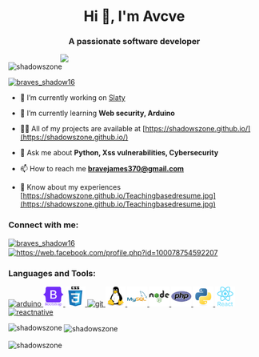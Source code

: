 <h1 align="center">Hi 👋, I'm Avcve</h1>
<h3 align="center">A passionate software developer</h3>
<img align="right" width="400" src="https://media1.tenor.com/m/GfSX-u7VGM4AAAAd/coding.gif">

<p align="left"> <img src="https://komarev.com/ghpvc/?username=shadowszone&label=Profile%20views&color=0e75b6&style=flat" alt="shadowszone" /> </p>

<p align="left"> <a href="https://twitter.com/braves_shadow16" target="blank"><img src="https://img.shields.io/twitter/follow/braves_shadow16?logo=twitter&style=for-the-badge" alt="braves_shadow16" /></a> </p>

- 🔭 I’m currently working on [Slaty](https://www.figma.com/design/Idd8DS6GucPzf64PNcUzwM/Edunox-mobile-application?fuid=1185013775881946689)

- 🌱 I’m currently learning **Web security, Arduino**

- 👨‍💻 All of my projects are available at [https://shadowszone.github.io/](https://shadowszone.github.io/)

- 💬 Ask me about **Python, Xss vulnerabilities, Cybersecurity**

- 📫 How to reach me **bravejames370@gmail.com**

- 📄 Know about my experiences [https://shadowszone.github.io/Teachingbasedresume.jpg](https://shadowszone.github.io/Teachingbasedresume.jpg)

<h3 align="left">Connect with me:</h3>
<p align="left">
<a href="https://twitter.com/braves_shadow16" target="blank"><img align="center" src="https://raw.githubusercontent.com/rahuldkjain/github-profile-readme-generator/master/src/images/icons/Social/twitter.svg" alt="braves_shadow16" height="30" width="40" /></a>
<a href="https://facebook.com/profile.php?id=100078754592207" target="blank"><img align="center" src="https://raw.githubusercontent.com/rahuldkjain/github-profile-readme-generator/master/src/images/icons/Social/facebook.svg" alt="https://web.facebook.com/profile.php?id=100078754592207" height="30" width="40" /></a>
</p>

<h3 align="left">Languages and Tools:</h3>
<p align="left"> <a href="https://www.arduino.cc/" target="_blank" rel="noreferrer"> <img src="https://cdn.worldvectorlogo.com/logos/arduino-1.svg" alt="arduino" width="40" height="40"/> </a> <a href="https://getbootstrap.com" target="_blank" rel="noreferrer"> <img src="https://raw.githubusercontent.com/devicons/devicon/master/icons/bootstrap/bootstrap-plain-wordmark.svg" alt="bootstrap" width="40" height="40"/> </a> <a href="https://www.w3schools.com/css/" target="_blank" rel="noreferrer"> <img src="https://raw.githubusercontent.com/devicons/devicon/master/icons/css3/css3-original-wordmark.svg" alt="css3" width="40" height="40"/> </a> <a href="https://git-scm.com/" target="_blank" rel="noreferrer"> <img src="https://www.vectorlogo.zone/logos/git-scm/git-scm-icon.svg" alt="git" width="40" height="40"/> </a> <a href="https://www.linux.org/" target="_blank" rel="noreferrer"> <img src="https://raw.githubusercontent.com/devicons/devicon/master/icons/linux/linux-original.svg" alt="linux" width="40" height="40"/> </a> <a href="https://www.mysql.com/" target="_blank" rel="noreferrer"> <img src="https://raw.githubusercontent.com/devicons/devicon/master/icons/mysql/mysql-original-wordmark.svg" alt="mysql" width="40" height="40"/> </a> <a href="https://nodejs.org" target="_blank" rel="noreferrer"> <img src="https://raw.githubusercontent.com/devicons/devicon/master/icons/nodejs/nodejs-original-wordmark.svg" alt="nodejs" width="40" height="40"/> </a> <a href="https://www.php.net" target="_blank" rel="noreferrer"> <img src="https://raw.githubusercontent.com/devicons/devicon/master/icons/php/php-original.svg" alt="php" width="40" height="40"/> </a> <a href="https://www.python.org" target="_blank" rel="noreferrer"> <img src="https://raw.githubusercontent.com/devicons/devicon/master/icons/python/python-original.svg" alt="python" width="40" height="40"/> </a> <a href="https://reactjs.org/" target="_blank" rel="noreferrer"> <img src="https://raw.githubusercontent.com/devicons/devicon/master/icons/react/react-original-wordmark.svg" alt="react" width="40" height="40"/> </a> <a href="https://reactnative.dev/" target="_blank" rel="noreferrer"> <img src="https://reactnative.dev/img/header_logo.svg" alt="reactnative" width="40" height="40"/> </a> </p>

<p><img align="left" src="https://github-readme-stats.vercel.app/api/top-langs?username=shadowszone&show_icons=true&locale=en&layout=compact" alt="shadowszone" /></p>

<p>&nbsp;<img align="center" src="https://github-readme-stats.vercel.app/api?username=shadowszone&show_icons=true&locale=en" alt="shadowszone" /></p>

<p><img align="center" src="https://github-readme-streak-stats.herokuapp.com/?user=shadowszone&" alt="shadowszone" /></p>
